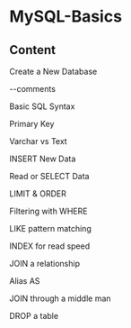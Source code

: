 # MySQL-Basics

## Content
Create a New Database

--comments

Basic SQL Syntax

Primary Key

Varchar vs Text

INSERT New Data

Read or SELECT Data

LIMIT & ORDER

Filtering with WHERE

LIKE pattern matching

INDEX for read speed

JOIN a relationship

Alias AS

JOIN through a middle man

DROP a table

